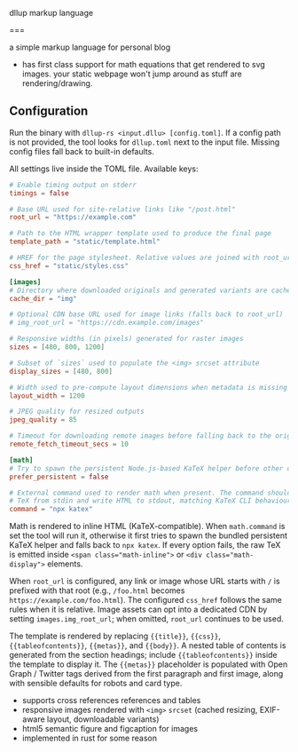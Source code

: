 dllup markup language

===

a simple markup language for personal blog

* has first class support for math equations that get rendered to svg images. your static webpage won't jump around as stuff are rendering/drawing.

## Configuration

Run the binary with `dllup-rs <input.dllu> [config.toml]`. If a config path is not provided, the tool looks for `dllup.toml` next to the input file. Missing config files fall back to built-in defaults.

All settings live inside the TOML file. Available keys:

```toml
# Enable timing output on stderr
timings = false

# Base URL used for site-relative links like "/post.html"
root_url = "https://example.com"

# Path to the HTML wrapper template used to produce the final page
template_path = "static/template.html"

# HREF for the page stylesheet. Relative values are joined with root_url.
css_href = "static/styles.css"

[images]
# Directory where downloaded originals and generated variants are cached
cache_dir = "img"

# Optional CDN base URL used for image links (falls back to root_url)
# img_root_url = "https://cdn.example.com/images"

# Responsive widths (in pixels) generated for raster images
sizes = [480, 800, 1200]

# Subset of `sizes` used to populate the <img> srcset attribute
display_sizes = [480, 800]

# Width used to pre-compute layout dimensions when metadata is missing
layout_width = 1200

# JPEG quality for resized outputs
jpeg_quality = 85

# Timeout for downloading remote images before falling back to the original URL
remote_fetch_timeout_secs = 10

[math]
# Try to spawn the persistent Node.js-based KaTeX helper before other options
prefer_persistent = false

# External command used to render math when present. The command should read
# TeX from stdin and write HTML to stdout, matching KaTeX CLI behaviour.
command = "npx katex"
```

Math is rendered to inline HTML (KaTeX-compatible). When `math.command` is set the tool will run it, otherwise it first tries to spawn the bundled persistent KaTeX helper and falls back to `npx katex`. If every option fails, the raw TeX is emitted inside `<span class="math-inline">` or `<div class="math-display">` elements.

When `root_url` is configured, any link or image whose URL starts with `/` is prefixed with that root (e.g., `/foo.html` becomes `https://example.com/foo.html`). The configured `css_href` follows the same rules when it is relative. Image assets can opt into a dedicated CDN by setting `images.img_root_url`; when omitted, `root_url` continues to be used.

The template is rendered by replacing `{{title}}`, `{{css}}`, `{{tableofcontents}}`, `{{metas}}`, and `{{body}}`. A nested table of contents is generated from the section headings; include `{{tableofcontents}}` inside the template to display it. The `{{metas}}` placeholder is populated with Open Graph / Twitter tags derived from the first paragraph and first image, along with sensible defaults for robots and card type.
* supports cross references references and tables
* responsive images rendered with `<img>` `srcset` (cached resizing, EXIF-aware layout, downloadable variants)
* html5 semantic figure and figcaption for images
* implemented in rust for some reason
